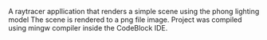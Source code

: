 A raytracer appllication that renders a simple scene using the phong lighting model
The scene is rendered to a png file image.
Project was compiled using mingw compiler inside the CodeBlock IDE.
